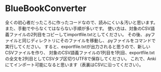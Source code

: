 # BlueBookConverter
全くの初心者だったころに作ったコードなので、読みにくい＆汚いと思います。
また、手動でやらなくてはならない手順が多いです。
使い方は、対象のCSV語義ファイルの2列目をコピーしてimportfile.txtとしてください。
その後、.pyファイルと同じディレクトリにそのファイルを移動し、.pyファイルをコマンドで実行してください。
すると、exportfile.txtが出力されると思うので、新しいCSVファイルを作り、
対象のCSV語義ファイルの1列目を1列目、exportfile.txtの全文を2列目としてCSVタブ区切りUTF8で保存してください。
これで、Ankiにてインポート可能になると思います（表裏はCSVに沿ってください）。
